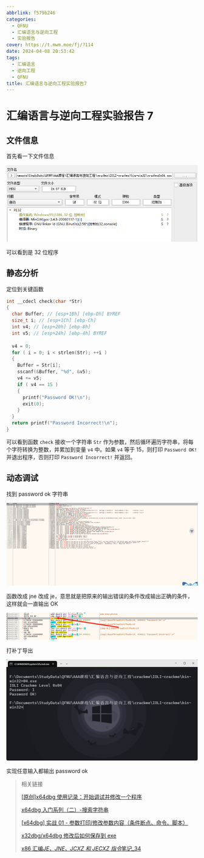 ```yaml
---
abbrlink: f579b246
categories:
  - QFNU
  - 汇编语言与逆向工程
  - 实验报告
cover: https://t.mwm.moe/fj/?114
date: 2024-04-08 20:53:42
tags:
  - 汇编语言
  - 逆向工程
  - QFNU
title: 汇编语言与逆向工程实验报告7
---
```


# 汇编语言与逆向工程实验报告 7

## 文件信息

首先看一下文件信息

![image-20240408205656506](../img/Reverse-project/7/image-20240408205656506.png)

可以看到是 32 位程序

## 静态分析

定位到关键函数

```c
int __cdecl check(char *Str)
{
  char Buffer; // [esp+1Bh] [ebp-Dh] BYREF
  size_t i; // [esp+1Ch] [ebp-Ch]
  int v4; // [esp+20h] [ebp-8h]
  int v5; // [esp+24h] [ebp-4h] BYREF

  v4 = 0;
  for ( i = 0; i < strlen(Str); ++i )
  {
    Buffer = Str[i];
    sscanf(&Buffer, "%d", &v5);
    v4 += v5;
    if ( v4 == 15 )
    {
      printf("Password OK!\n");
      exit(0);
    }
  }
  return printf("Password Incorrect!\n");
}
```

可以看到函数 `check` 接收一个字符串 `Str` 作为参数，然后循环遍历字符串，将每个字符转换为整数，并累加到变量 `v4` 中。如果 `v4` 等于 15，则打印 `Password OK!` 并退出程序，否则打印 `Password Incorrect!` 并返回。

## 动态调试

找到 password ok 字符串

![image-20240408210918661](../img/Reverse-project/7/image-20240408210918661.png)

函数改成 jne 改成 je，意思就是把原来的输出错误的条件改成输出正确的条件，这样就会一直输出 OK

![image-20240408210951100](../img/Reverse-project/7/image-20240408210951100.png)

打补丁导出

![image-20240408211123589](../img/Reverse-project/7/image-20240408211123589.png)

实现任意输入都输出 password ok

> 相关链接
>
> [[原创]x64dbg 使用记录：开始调试并修改一个程序](https://bbs.kanxue.com/thread-275779.htm#msg_header_h2_0)
>
> [x64dbg 入门系列（二）-搜索字符串](https://zhuanlan.zhihu.com/p/146616644#/)
>
> [[x64dbg] 实战 01 - 参数打印/修改参数内容（条件断点、命令、脚本）](https://blog.csdn.net/kinghzking/article/details/122476471#/)
>
> [x32dbg/x64dbg 修改后如何保存到 exe](https://blog.csdn.net/qq_44275213/article/details/107835055#/)
>
> [x86 汇编*JE、JNE、JCXZ 和 JECXZ 指令*笔记\_34](https://blog.csdn.net/qq_16774199/article/details/124509624#/)
